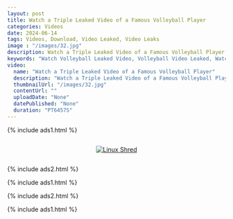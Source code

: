 ```yaml
---
layout: post
title: Watch a Triple Leaked Video of a Famous Volleyball Player
categories: Videos
date: 2024-06-14
tags: Videos, Download, Video Leaked, Video Leaks
image : "/images/32.jpg"
description: Watch a Triple Leaked Video of a Famous Volleyball Player
keywords: "Watch Volleyball Leaked Video, Volleyball Video Leaked, Watch Video Leaked, Leaked Video, Video Leaked"
video:
  name: "Watch a Triple Leaked Video of a Famous Volleyball Player"
  description: "Watch a Triple Leaked Video of a Famous Volleyball Player"
  thumbnailUrl: "/images/32.jpg"
  contentUrl: ""
  uploadDate: "None"
  datePublished: "None"
  duration: "PT6457S"
---
```

{% include ads1.html %}

<div class="separator" style="clear: both;">
    <a rel="nofollow" target="_blank" href="{{ site.baseurl }}/watch-video-1.html?link=aHR0cHM6Ly9sb29rZXAuYmxvZ3Nwb3QuY29tLw==" style="display: block; padding: 1em 0; text-align: center;">
        <img src="{{ site.baseurl }}/images/video.webp" alt="Linux Shred" title="Linux Shred">
    </a>
</div>

{% include ads2.html %}

{% include ads1.html %}

{% include ads2.html %}

{% include ads1.html %}
